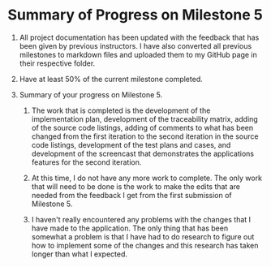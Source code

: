 # Summary of Progress on Milestone 5

1. All project documentation has been updated with the feedback that has been given by previous instructors. I have also converted all previous milestones to markdown files and uploaded them to my GitHub page in their respective folder.

2. Have at least 50% of the current milestone completed.

3. Summary of your progress on Milestone 5.
	1. The work that is completed is the development of the implementation plan, development of the traceability matrix, adding of the source code listings, adding of comments to what has been changed from the first iteration to the second iteration in the source code listings, development of the test plans and cases, and development of the screencast that demonstrates the applications features for the second iteration.
	
	2.  At this time, I do not have any more work to complete. The only work that will need to be done is the work to make the edits that are needed from the feedback I get from the first submission of Milestone 5.
	
	3. I haven't really encountered any problems with the changes that I have made to the application. The only thing that has been somewhat a problem is that I have had to do research to figure out how to implement some of the changes and this research has taken longer than what I expected. 